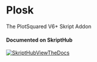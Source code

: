 # Plosk
The PlotSquared V6+ Skript Addon

#### Documented on SkriptHub

[![SkriptHubViewTheDocs](http://skripthub.net/static/addon/ViewTheDocsButton.png)](http://skripthub.net/docs/?addon=Plosk)
